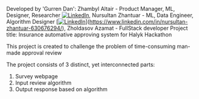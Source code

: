 Developed by 'Gurren Dan': 
Zhambyl Altair - Product Manager, ML, Designer, Researcher [![LinkedIn](https://img.shields.io/badge/LinkedIn-%230077B5.svg?logo=linkedin&logoColor=white)](https://linkedin.com/in/azhambyl),
Nursultan Zhantuar - ML, Data Engineer, Algorithm Designer [[![LinkedIn](https://img.shields.io/badge/LinkedIn-%230077B5.svg?logo=linkedin&logoColor=white)](https://linkedin.com/in/azhambyl)](https://www.linkedin.com/in/nursultan-zhantuar-630676294/),
Zholdasov Azamat - FullStack developer
Project title: Insurance automative approving system for Halyk Hackathon

This project is created to challenge the problem of time-consuming man-made approval review

The project consists of 3 distinct, yet interconnected parts:
  1. Survey webpage
  2. Input review algorithm
  3. Output response based on algorithm
